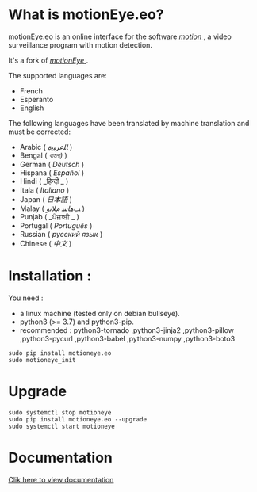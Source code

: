 # What is motionEye.eo?

motionEye.eo is an online interface for the software [ _motion_ ](https://motion-project.github.io/), a video surveillance program with motion detection.

It's a fork of [ _motionEye_ ](https://github.com/motioneye-project/motioneye).  

The supported languages are:
* French
* Esperanto
* English

The following languages have been translated by machine translation and must be corrected:

* Arabic ( _ﺎﻠﻋﺮﺒﻳﺓ_ )
* Bengal ( _বাংলা)_ )
* German ( _Deutsch_ )
* Hispana ( _Español_ )
* Hindi ( _हिन्दी _ )
* Itala ( _Italiano_ )
* Japan ( _日本語_ )
* Malay ( _ﺐﻫﺎﺳ ﻡﻼﻳﻭ_ )
* Punjab ( _ਪੰਜਾਬੀ _ )
* Portugal ( _Português_ )
* Russian ( _русский язык_ )
* Chinese ( _中文_ )

# Installation :

You need :
* a linux machine (tested only on debian bullseye).
* python3 (>= 3.7) and python3-pip.
* recommended : python3-tornado ,python3-jinja2 ,python3-pillow ,python3-pycurl ,python3-babel ,python3-numpy ,python3-boto3

```
sudo pip install motioneye.eo
sudo motioneye_init
```

# Upgrade
```
sudo systemctl stop motioneye
sudo pip install motioneye.eo --upgrade
sudo systemctl start motioneye
```

# Documentation
[Clik here to view documentation](https://jmichault.github.io/motioneye.eo-dok/)

